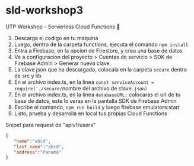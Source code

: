 # sld-workshop3
UTP Workshop - Serverless Cloud Functions :rocket:


1. Descarga el codigo en tu maquina
2. Luego, dentro de la carpeta functions, ejecuta el comando `npm install`
3. Entra a Firebase, en la opcion de Firestore, y crea una base de datos
4. Ve a configuracion del proyecto > Cuentas de servicio > SDK de Firebase Admin > Generar nueva clave
5. La clave json que ha descargado, colocala en la carpeta `secure` dentro de src y lib
6. En el archivo index.ts, en la linea `const serviceAccount = require('./secure/`nombre del archivo de clave`.json)` 
7. En el archivo index.ts, en la linea `databaseURL:` colocaras el url de tu base de datos, este lo veras en la pantalla SDK de Firebase Admin
8. Escribe el comando, `npm run build` y luego firebase emulators:start
9. Listo, prueba y desarrolla en local tus propias Cloud Functions

Snipet para request de "apiv1/users"
```json
{
   "name":"abcd",
   "last_name":"abcd",
   "address":"Panamá"
}
```
